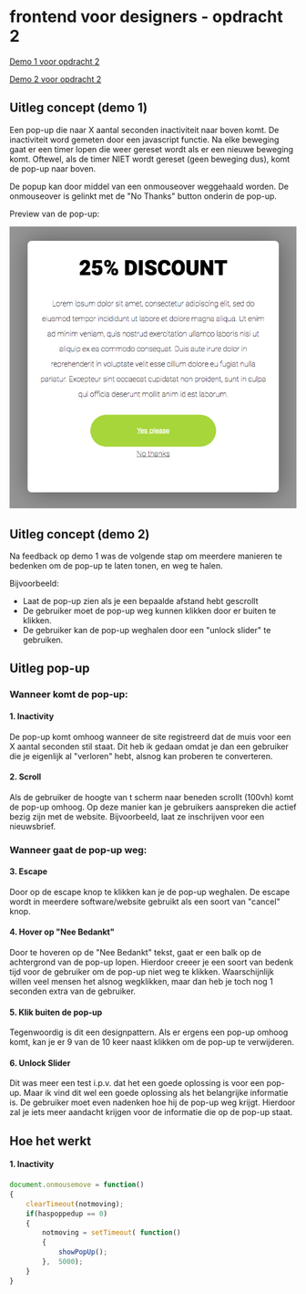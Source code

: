 # frontend voor designers - opdracht 2

[Demo 1 voor opdracht 2](https://ferryslot.github.io/frontendvoordesigners/opdracht2/v1/index.html)

[Demo 2 voor opdracht 2](https://ferryslot.github.io/frontendvoordesigners/opdracht2/v2/)

## Uitleg concept (demo 1)

Een pop-up die naar X aantal seconden inactiviteit naar boven komt.
De inactiviteit word gemeten door een javascript functie.
Na elke beweging gaat er een timer lopen die weer gereset wordt als er een nieuwe beweging komt.
Oftewel, als de timer NIET wordt gereset (geen beweging dus), komt de pop-up naar boven.

De popup kan door middel van een onmouseover weggehaald worden. De onmouseover is gelinkt met de "No Thanks" button onderin de pop-up.

[preview]: https://ferryslot.github.io/frontendvoordesigners/opdracht2/v1/images/popup_preview.png "Preview pop-up v1"

Preview van de pop-up: 

![alt text](https://raw.githubusercontent.com/FerrySlot/frontendvoordesigners/master/opdracht2/images/popup_preview.png "Preview pop-up v1")



## Uitleg concept (demo 2)

Na feedback op demo 1 was de volgende stap om meerdere manieren te bedenken om de pop-up te laten tonen, en weg te halen.

Bijvoorbeeld: 
* Laat de pop-up zien als je een bepaalde afstand hebt gescrollt
* De gebruiker moet de pop-up weg kunnen klikken door er buiten te klikken.
* De gebruiker kan de pop-up weghalen door een "unlock slider" te gebruiken.

## Uitleg pop-up

### Wanneer komt de pop-up:
#### 1. Inactivity
De pop-up komt omhoog wanneer de site registreerd dat de muis voor een X aantal seconden stil staat. Dit heb ik gedaan omdat je dan een gebruiker die je eigenlijk al "verloren" hebt, alsnog kan proberen te converteren.

#### 2. Scroll
Als de gebruiker de hoogte van t scherm naar beneden scrollt (100vh) komt de pop-up omhoog. Op deze manier kan je gebruikers aanspreken die actief bezig zijn met de website. Bijvoorbeeld, laat ze inschrijven voor een nieuwsbrief.

### Wanneer gaat de pop-up weg:
#### 3. Escape
Door op de escape knop te klikken kan je de pop-up weghalen. De escape wordt in meerdere software/website gebruikt als een soort van "cancel" knop.

#### 4. Hover op "Nee Bedankt"
Door te hoveren op de "Nee Bedankt" tekst, gaat er een balk op de achtergrond van de pop-up lopen. Hierdoor creeer je een soort van bedenk tijd voor de gebruiker om de pop-up niet weg te klikken. Waarschijnlijk willen veel mensen het alsnog wegklikken, maar dan heb je toch nog 1 seconden extra van de gebruiker.

#### 5. Klik buiten de pop-up
Tegenwoordig is dit een designpattern. Als er ergens een pop-up omhoog komt, kan je er 9 van de 10 keer naast klikken om de pop-up te verwijderen.

#### 6. Unlock Slider
Dit was meer een test i.p.v. dat het een goede oplossing is voor een pop-up. Maar ik vind dit wel een goede oplossing als het belangrijke informatie is. De gebruiker moet even nadenken hoe hij de pop-up weg krijgt. Hierdoor zal je iets meer aandacht krijgen voor de informatie die op de pop-up staat.

## Hoe het werkt

#### 1. Inactivity
```javascript
document.onmousemove = function()
{
    clearTimeout(notmoving);
    if(haspoppedup == 0)
    {
	    notmoving = setTimeout( function() 
	    { 
	    	showPopUp();
	    }, 	5000);
	}
}
```

